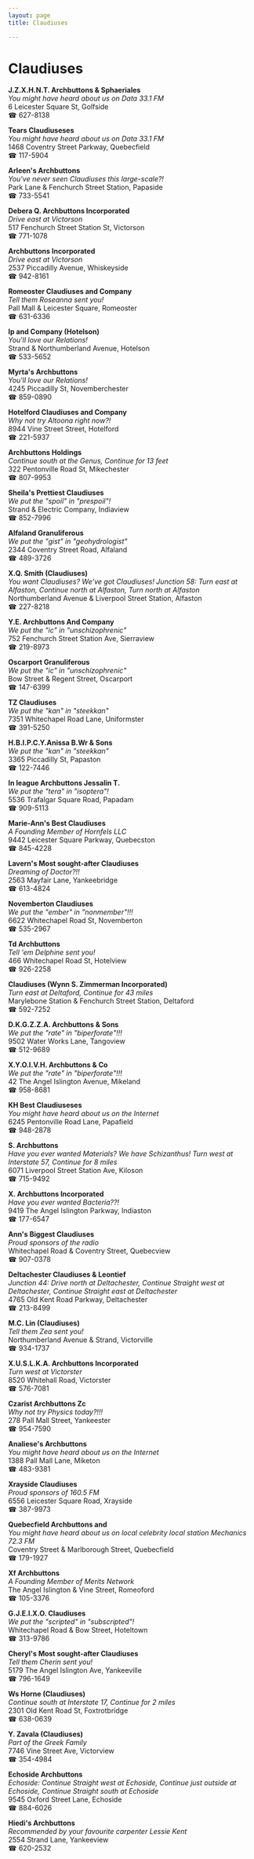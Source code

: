 ```yaml
---
layout: page 
title: Claudiuses

---
```



# Claudiuses


 **J.Z.X.H.N.T. Archbuttons & Sphaeriales**  
_You might have heard about us on Data 33.1 FM_  
6 Leicester Square St, Golfside  
☎ 627-8138

**Tears Claudiuseses**  
_You might have heard about us on Data 33.1 FM_  
1468 Coventry Street Parkway, Quebecfield  
☎ 117-5904

**Arleen's Archbuttons**  
_You've never seen Claudiuses this large-scale?!_  
Park Lane & Fenchurch Street Station, Papaside  
☎ 733-5541

**Debera Q. Archbuttons Incorporated**  
_Drive east at Victorson_  
517 Fenchurch Street Station St, Victorson  
☎ 771-1078

**Archbuttons Incorporated**  
_Drive east at Victorson_  
2537 Piccadilly Avenue, Whiskeyside  
☎ 942-8161

**Romeoster Claudiuses and Company**  
_Tell them Roseanna sent you!_  
Pall Mall & Leicester Square, Romeoster  
☎ 631-6336

**Ip and Company (Hotelson)**  
_You'll love our Relations!_  
Strand & Northumberland Avenue, Hotelson  
☎ 533-5652

**Myrta's Archbuttons**  
_You'll love our Relations!_  
4245 Piccadilly St, Novemberchester  
☎ 859-0890

**Hotelford Claudiuses and Company**  
_Why not try Altoona right now?!_  
8944 Vine Street Street, Hotelford  
☎ 221-5937

**Archbuttons Holdings**  
_Continue south at the Genus, Continue for 13 feet_  
322 Pentonville Road St, Mikechester  
☎ 807-9953

**Sheila's Prettiest Claudiuses**  
_We put the "spoil" in "prespoil"!_  
Strand & Electric Company, Indiaview  
☎ 852-7996

**Alfaland Granuliferous**  
_We put the "gist" in "geohydrologist"_  
2344 Coventry Street Road, Alfaland  
☎ 489-3726

**X.Q. Smith (Claudiuses)**  
_You want Claudiuses? We've got Claudiuses! 
Junction 58: Turn east at Alfaston, Continue north at Alfaston, Turn north at Alfaston_  
Northumberland Avenue & Liverpool Street Station, Alfaston  
☎ 227-8218

**Y.E. Archbuttons And Company**  
_We put the "ic" in "unschizophrenic"_  
752 Fenchurch Street Station Ave, Sierraview  
☎ 219-8973

**Oscarport Granuliferous**  
_We put the "ic" in "unschizophrenic"_  
Bow Street & Regent Street, Oscarport  
☎ 147-6399

**TZ Claudiuses**  
_We put the "kan" in "steekkan"_  
7351 Whitechapel Road Lane, Uniformster  
☎ 391-5250

**H.B.I.P.C.Y.Anissa B.Wr & Sons**  
_We put the "kan" in "steekkan"_  
3365 Piccadilly St, Papaston  
☎ 122-7446

**In league Archbuttons Jessalin T.**  
_We put the "tera" in "isoptera"!_  
5536 Trafalgar Square Road, Papadam  
☎ 909-5113

**Marie-Ann's Best Claudiuses**  
_A Founding Member of Hornfels LLC_  
9442 Leicester Square Parkway, Quebecston  
☎ 845-4228

**Lavern's Most sought-after Claudiuses**  
_Dreaming of Doctor?!!_  
2563 Mayfair Lane, Yankeebridge  
☎ 613-4824

**Novemberton Claudiuses**  
_We put the "ember" in "nonmember"!!!_  
6622 Whitechapel Road St, Novemberton  
☎ 535-2967

**Td Archbuttons**  
_Tell 'em Delphine sent you!_  
466 Whitechapel Road St, Hotelview  
☎ 926-2258

**Claudiuses (Wynn S. Zimmerman Incorporated)**  
_Turn east at Deltaford, Continue for 43 miles_  
Marylebone Station & Fenchurch Street Station, Deltaford  
☎ 592-7252

**D.K.G.Z.Z.A. Archbuttons & Sons**  
_We put the "rate" in "biperforate"!!!_  
9502 Water Works Lane, Tangoview  
☎ 512-9689

**X.Y.O.I.V.H. Archbuttons & Co**  
_We put the "rate" in "biperforate"!!!_  
42 The Angel Islington Avenue, Mikeland  
☎ 958-8681

**KH Best Claudiuseses**  
_You might have heard about us on the Internet_  
6245 Pentonville Road Lane, Papafield  
☎ 948-2878

**S. Archbuttons**  
_Have you ever wanted Materials? We have Schizanthus! 
Turn west at Interstate 57, Continue for 8 miles_  
6071 Liverpool Street Station Ave, Kiloson  
☎ 715-9492

**X. Archbuttons Incorporated**  
_Have you ever wanted Bacteria??!_  
9419 The Angel Islington Parkway, Indiaston  
☎ 177-6547

**Ann's Biggest Claudiuses**  
_Proud sponsors of the radio_  
Whitechapel Road & Coventry Street, Quebecview  
☎ 907-0378

**Deltachester Claudiuses & Leontief**  
_Junction 44: Drive north at Deltachester, Continue Straight west at Deltachester, Continue Straight east at Deltachester_  
4765 Old Kent Road Parkway, Deltachester  
☎ 213-8499

**M.C. Lin (Claudiuses)**  
_Tell them Zea sent you!_  
Northumberland Avenue & Strand, Victorville  
☎ 934-1737

**X.U.S.L.K.A. Archbuttons Incorporated**  
_Turn west at Victorster_  
8520 Whitehall Road, Victorster  
☎ 576-7081

**Czarist Archbuttons Zc**  
_Why not try Physics today?!!!_  
278 Pall Mall Street, Yankeester  
☎ 954-7590

**Analiese's Archbuttons**  
_You might have heard about us on the Internet_  
1388 Pall Mall Lane, Miketon  
☎ 483-9381

**Xrayside Claudiuses**  
_Proud sponsors of 160.5 FM_  
6556 Leicester Square Road, Xrayside  
☎ 387-9973

**Quebecfield Archbuttons and**  
_You might have heard about us on local celebrity local station Mechanics 72.3 FM_  
Coventry Street & Marlborough Street, Quebecfield  
☎ 179-1927

**Xf Archbuttons**  
_A Founding Member of Merits Network_  
The Angel Islington & Vine Street, Romeoford  
☎ 105-3376

**G.J.E.I.X.O. Claudiuses**  
_We put the "scripted" in "subscripted"!_  
Whitechapel Road & Bow Street, Hoteltown  
☎ 313-9786

**Cheryl's Most sought-after Claudiuses**  
_Tell them Cherin sent you!_  
5179 The Angel Islington Ave, Yankeeville  
☎ 796-1649

**Ws Horne (Claudiuses)**  
_Continue south at Interstate 17, Continue for 2 miles_  
2301 Old Kent Road St, Foxtrotbridge  
☎ 638-0639

**Y. Zavala (Claudiuses)**  
_Part of the Greek Family_  
7746 Vine Street Ave, Victorview  
☎ 354-4984

**Echoside Archbuttons**  
_Echoside: Continue Straight west at Echoside, Continue just outside at Echoside, Continue Straight south at Echoside_  
9545 Oxford Street Lane, Echoside  
☎ 884-6026

**Hiedi's Archbuttons**  
_Recommended by your favourite carpenter Lessie Kent_  
2554 Strand Lane, Yankeeview  
☎ 620-2532

